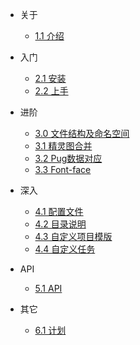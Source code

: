 - 关于
  - [1.1 介绍](zh-cn/about)
  
- 入门
  - [2.1 安装](zh-cn/install)
  - [2.2 上手](zh-cn/start)

- 进阶
  - [3.0 文件结构及命名空间](zh-cn/promise)
  - [3.1 精灵图合并](zh-cn/sprite)
  - [3.2 Pug数据对应](zh-cn/pug)
  - [3.3 Font-face](zh-cn/fontface)
  
- 深入
  - [4.1 配置文件](zh-cn/config)
  - [4.2 目录说明](zh-cn/fwsdir)
  - [4.3 自定义项目模版](zh-cn/template)
  - [4.4 自定义任务](zh-cn/task)
  
- API
  - [5.1 API](zh-cn/api)

- 其它
  - [6.1 计划](zh-cn/plan)